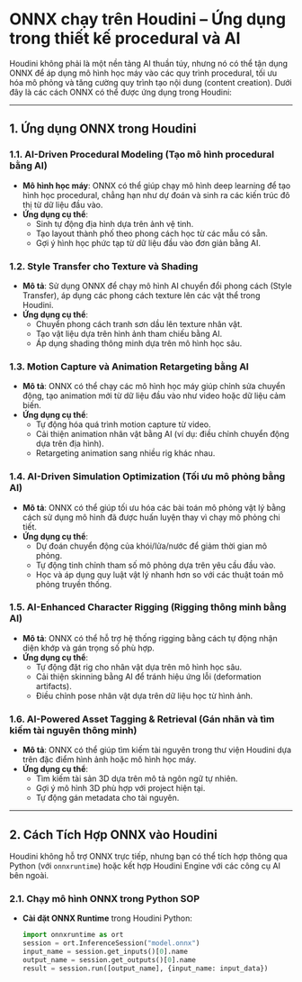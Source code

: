 # **ONNX chạy trên Houdini – Ứng dụng trong thiết kế procedural và AI**  

Houdini không phải là một nền tảng AI thuần túy, nhưng nó có thể tận dụng ONNX để áp dụng mô hình học máy vào các quy trình procedural, tối ưu hóa mô phỏng và tăng cường quy trình tạo nội dung (content creation). Dưới đây là các cách ONNX có thể được ứng dụng trong Houdini:  

---

## **1. Ứng dụng ONNX trong Houdini**  

### **1.1. AI-Driven Procedural Modeling (Tạo mô hình procedural bằng AI)**  
- **Mô hình học máy**: ONNX có thể giúp chạy mô hình deep learning để tạo hình học procedural, chẳng hạn như dự đoán và sinh ra các kiến trúc đô thị từ dữ liệu đầu vào.  
- **Ứng dụng cụ thể**:  
  - Sinh tự động địa hình dựa trên ảnh vệ tinh.  
  - Tạo layout thành phố theo phong cách học từ các mẫu có sẵn.  
  - Gợi ý hình học phức tạp từ dữ liệu đầu vào đơn giản bằng AI.  

### **1.2. Style Transfer cho Texture và Shading**  
- **Mô tả**: Sử dụng ONNX để chạy mô hình AI chuyển đổi phong cách (Style Transfer), áp dụng các phong cách texture lên các vật thể trong Houdini.  
- **Ứng dụng cụ thể**:  
  - Chuyển phong cách tranh sơn dầu lên texture nhân vật.  
  - Tạo vật liệu dựa trên hình ảnh tham chiếu bằng AI.  
  - Áp dụng shading thông minh dựa trên mô hình học sâu.  

### **1.3. Motion Capture và Animation Retargeting bằng AI**  
- **Mô tả**: ONNX có thể chạy các mô hình học máy giúp chỉnh sửa chuyển động, tạo animation mới từ dữ liệu đầu vào như video hoặc dữ liệu cảm biến.  
- **Ứng dụng cụ thể**:  
  - Tự động hóa quá trình motion capture từ video.  
  - Cải thiện animation nhân vật bằng AI (ví dụ: điều chỉnh chuyển động dựa trên địa hình).  
  - Retargeting animation sang nhiều rig khác nhau.  

### **1.4. AI-Driven Simulation Optimization (Tối ưu mô phỏng bằng AI)**  
- **Mô tả**: ONNX có thể giúp tối ưu hóa các bài toán mô phỏng vật lý bằng cách sử dụng mô hình đã được huấn luyện thay vì chạy mô phỏng chi tiết.  
- **Ứng dụng cụ thể**:  
  - Dự đoán chuyển động của khói/lửa/nước để giảm thời gian mô phỏng.  
  - Tự động tinh chỉnh tham số mô phỏng dựa trên yêu cầu đầu vào.  
  - Học và áp dụng quy luật vật lý nhanh hơn so với các thuật toán mô phỏng truyền thống.  

### **1.5. AI-Enhanced Character Rigging (Rigging thông minh bằng AI)**  
- **Mô tả**: ONNX có thể hỗ trợ hệ thống rigging bằng cách tự động nhận diện khớp và gán trọng số phù hợp.  
- **Ứng dụng cụ thể**:  
  - Tự động đặt rig cho nhân vật dựa trên mô hình học sâu.  
  - Cải thiện skinning bằng AI để tránh hiệu ứng lỗi (deformation artifacts).  
  - Điều chỉnh pose nhân vật dựa trên dữ liệu học từ hình ảnh.  

### **1.6. AI-Powered Asset Tagging & Retrieval (Gán nhãn và tìm kiếm tài nguyên thông minh)**  
- **Mô tả**: ONNX có thể giúp tìm kiếm tài nguyên trong thư viện Houdini dựa trên đặc điểm hình ảnh hoặc mô hình học máy.  
- **Ứng dụng cụ thể**:  
  - Tìm kiếm tài sản 3D dựa trên mô tả ngôn ngữ tự nhiên.  
  - Gợi ý mô hình 3D phù hợp với project hiện tại.  
  - Tự động gán metadata cho tài nguyên.  

---

## **2. Cách Tích Hợp ONNX vào Houdini**  
Houdini không hỗ trợ ONNX trực tiếp, nhưng bạn có thể tích hợp thông qua Python (với `onnxruntime`) hoặc kết hợp Houdini Engine với các công cụ AI bên ngoài.  

### **2.1. Chạy mô hình ONNX trong Python SOP**
- **Cài đặt ONNX Runtime** trong Houdini Python:  
  ```python
  import onnxruntime as ort
  session = ort.InferenceSession("model.onnx")
  input_name = session.get_inputs()[0].name
  output_name = session.get_outputs()[0].name
  result = session.run([output_name], {input_name: input_data})

